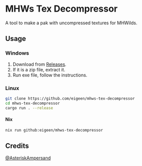 # MHWs Tex Decompressor

A tool to make a pak with uncompressed textures for MHWilds.

## Usage

### Windows

1. Download from [Releases](https://github.com/eigeen/mhws-tex-decompressor/releases).
2. If it is a zip file, extract it.
3. Run exe file, follow the instructions.

### Linux


```sh 
git clone https://github.com/eigeen/mhws-tex-decompressor
cd mhws-tex-decompressor
cargo run . --release
```

#### Nix

``` sh
nix run github:eigeen/mhws-tex-decompressor
```

## Credits

[@AsteriskAmpersand](https://github.com/AsteriskAmpersand)
